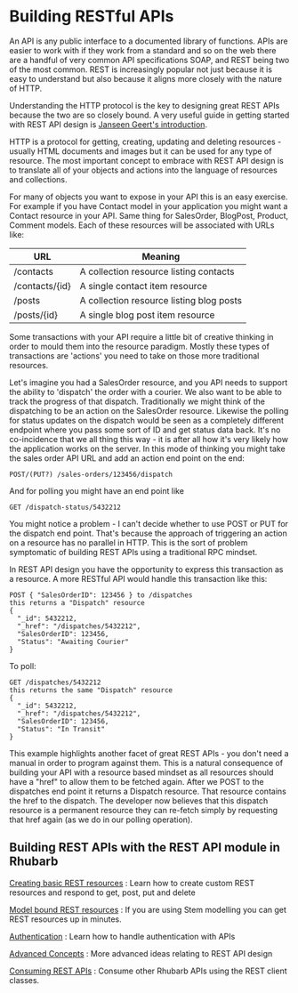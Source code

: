 Building RESTful APIs
=====================

An API is any public interface to a documented library of functions. APIs are easier to work with if they work from
a standard and so on the web there are a handful of very common API specifications SOAP, and REST being two of the
most common. REST is increasingly popular not just because it is easy to understand but also because it aligns more
closely with the nature of HTTP.

Understanding the HTTP protocol is the key to designing great REST APIs because the two are so closely bound. A
very useful guide in getting started with REST API design is
[Janseen Geert's introduction](http://restful-api-design.readthedocs.org/en/latest/intro.html).

HTTP is a protocol for getting, creating, updating and deleting resources - usually HTML documents and images but it
can be used for any type of resource. The most important concept to embrace with REST API design is to translate
all of your objects and actions into the language of resources and collections.

For many of objects you want to expose in your API this is an easy exercise. For example if you have Contact
model in your application you might want a Contact resource in your API. Same thing for SalesOrder, BlogPost,
Product, Comment models. Each of these resources will be associated with URLs like:

URL           |Meaning
--------------|----------------------------------------
/contacts     |A collection resource listing contacts
/contacts/{id}|A single contact item resource
/posts        |A collection resource listing blog posts
/posts/{id}   |A single blog post item resource

Some transactions with your API require a little bit of creative thinking in order to mould them into the
resource paradigm. Mostly these types of transactions are 'actions' you need to take on those more traditional
resources.

Let's imagine you had a SalesOrder resource, and you API needs to support the ability to 'dispatch' the order
with a courier. We also want to be able to track the progress of that dispatch. Traditionally we might think of
the dispatching to be an action on the SalesOrder resource. Likewise the polling for status updates on the
dispatch would be seen as a completely different endpoint where you pass some sort of ID and get status data
back. It's no co-incidence that we all thing this way - it is after all how it's very likely how the application
works on the server. In this mode of thinking you might take the sales order API URL and add an action end point
on the end:

```
POST/(PUT?) /sales-orders/123456/dispatch
```

And for polling you might have an end point like

```
GET /dispatch-status/5432212
```

You might notice a problem - I can't decide whether to use POST or PUT for the dispatch end point.
That's because the approach of triggering an action on a resource has no parallel in HTTP. This is the sort
of problem symptomatic of building REST APIs using a traditional RPC mindset.

In REST API design you have the opportunity to express this transaction as a resource. A more RESTful
API would handle this transaction like this:

```
POST { "SalesOrderID": 123456 } to /dispatches
this returns a "Dispatch" resource
{
  "_id": 5432212,
  "_href": "/dispatches/5432212",
  "SalesOrderID": 123456,
  "Status": "Awaiting Courier"
}
```

To poll:

```
GET /dispatches/5432212
this returns the same "Dispatch" resource
{
  "_id": 5432212,
  "_href": "/dispatches/5432212",
  "SalesOrderID": 123456,
  "Status": "In Transit"
}
```

This example highlights another facet of great REST APIs - you don't need a manual in order to program against them.
This is a natural consequence of building your API with a resource based mindset as all resources should have a
"href" to allow them to be fetched again. After we POST to the dispatches end point it returns a Dispatch resource.
That resource contains the href to the dispatch. The developer now believes that this dispatch resource is a
permanent resource they can re-fetch simply by requesting that href again (as we do in our polling operation).

Building REST APIs with the REST API module in Rhubarb
------------------------------------------------------

[Creating basic REST resources](basics)
:	Learn how to create custom REST resources and respond to get, post, put and delete

[Model bound REST resources](model-bound)
:	If you are using Stem modelling you can get REST resources up in minutes.

[Authentication](authentication)
:	Learn how to handle authentication with APIs

[Advanced Concepts](advanced)
:	More advanced ideas relating to REST API design

[Consuming REST APIs](clients)
:	Consume other Rhubarb APIs using the REST client classes.
